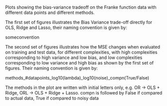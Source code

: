 Plots showing the bias-variance tradeoff on the Franke function data with different data points and different methods.

The first set of figures illustrates the Bias Variance trade-off directly for OLS, Ridge and Lasso, their naming convention is given by:

someconvention

The second set of figures illustrates how the MSE changes when evaluated on training and test data, for different complexities, with high complexities corresponding to high variance and low bias, and low complexities corresponding to low variance and high bias as shown by the first set of figures. Their naming convention is given by:

methods_#datapoints_log10(lambda)_log10(noise)_compn(True/False)

The methods in the plot are written with initial letters only, e.g. OR -> OLS + Ridge, ORL -> OLS + Ridge + Lasso. compn is followed by False if compared to actual data, True if compared to noisy data
